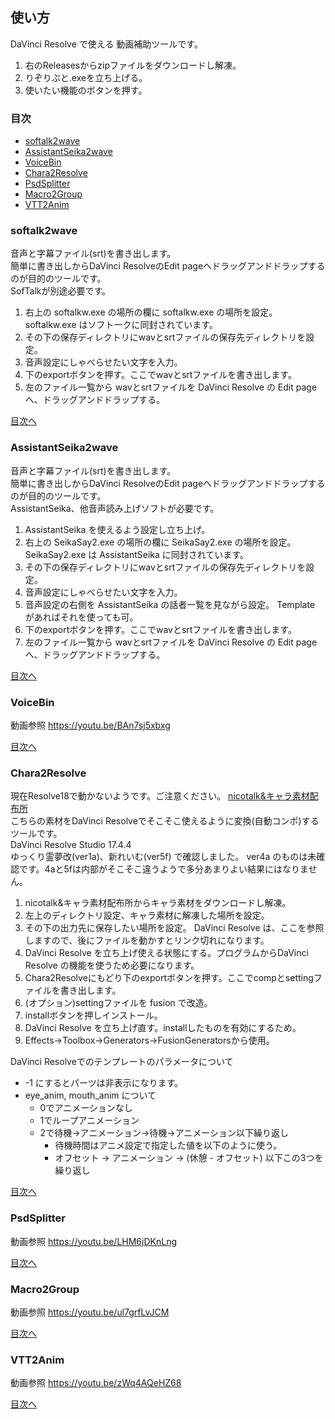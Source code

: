## 使い方
DaVinci Resolve で使える 動画補助ツールです。  
1. 右のReleasesからzipファイルをダウンロードし解凍。
2. りぞりぷと.exeを立ち上げる。
3. 使いたい機能のボタンを押す。
### 目次
* [softalk2wave](#softalk2wave)
* [AssistantSeika2wave](#AssistantSeika2wave)
* [VoiceBin](#VoiceBin)
* [Chara2Resolve](#Chara2Resolve)
* [PsdSplitter](#PsdSplitter)
* [Macro2Group](#Macro2Group)
* [VTT2Anim](#VTT2Anim)

### softalk2wave
音声と字幕ファイル(srt)を書き出します。  
簡単に書き出しからDaVinci ResolveのEdit pageへドラッグアンドドラップするのが目的のツールです。  
SofTalkが別途必要です。
1. 右上の softalkw.exe の場所の欄に softalkw.exe の場所を設定。 softalkw.exe はソフトークに同封されています。
2. その下の保存ディレクトリにwavとsrtファイルの保存先ディレクトリを設定。
3. 音声設定にしゃべらせたい文字を入力。
4. 下のexportボタンを押す。ここでwavとsrtファイルを書き出します。
5. 左のファイル一覧から wavとsrtファイルを DaVinci Resolve の Edit page へ、ドラッグアンドドラップする。

[目次へ](#目次)
### AssistantSeika2wave
音声と字幕ファイル(srt)を書き出します。  
簡単に書き出しからDaVinci ResolveのEdit pageへドラッグアンドドラップするのが目的のツールです。  
AssistantSeika、他音声読み上げソフトが必要です。
1. AssistantSeika を使えるよう設定し立ち上げ。
2. 右上の SeikaSay2.exe の場所の欄に SeikaSay2.exe の場所を設定。 SeikaSay2.exe は AssistantSeika に同封されています。
3. その下の保存ディレクトリにwavとsrtファイルの保存先ディレクトリを設定。
4. 音声設定にしゃべらせたい文字を入力。
5. 音声設定の右側を AssistantSeika の話者一覧を見ながら設定。 Template があればそれを使っても可。
6. 下のexportボタンを押す。ここでwavとsrtファイルを書き出します。
7. 左のファイル一覧から wavとsrtファイルを DaVinci Resolve の Edit page へ、ドラッグアンドドラップする。

[目次へ](#目次)
### VoiceBin
動画参照
https://youtu.be/BAn7sj5xbxg

[目次へ](#目次)
### Chara2Resolve
現在Resolve18で動かないようです。ご注意ください。
[nicotalk&キャラ素材配布所](http://www.nicotalk.com/charasozai.html)  
こちらの素材をDaVinci Resolveでそこそこ使えるように変換(自動コンポ)するツールです。  
DaVinci Resolve Studio 17.4.4  
ゆっくり霊夢改(ver1a)、新れいむ(ver5f) で確認しました。
ver4a のものは未確認です。4aと5fは内部がそこそこ違うようで多分あまりよい結果にはなりません。
1. nicotalk&キャラ素材配布所からキャラ素材をダウンロードし解凍。
2. 左上のディレクトリ設定、キャラ素材に解凍した場所を設定。
3. その下の出力先に保存したい場所を設定。 DaVinci Resolve は、ここを参照しますので、後にファイルを動かすとリンク切れになります。
4. DaVinci Resolve を立ち上げ使える状態にする。プログラムからDaVinci Resolve の機能を使うため必要になります。
5. Chara2Resolveにもどり下のexportボタンを押す。ここでcompとsettingファイルを書き出します。
6. (オプション)settingファイルを fusion で改造。
7. installボタンを押しインストール。
8. DaVinci Resolve を立ち上げ直す。installしたものを有効にするため。
9. Effects->Toolbox->Generators->FusionGeneratorsから使用。

DaVinci Resolveでのテンプレートのパラメータについて
- -1 にするとパーツは非表示になります。
- eye_anim, mouth_anim について
  - 0でアニメーションなし
  - 1でループアニメーション
  - 2で待機->アニメーション->待機->アニメーション以下繰り返し
    - 待機時間はアニメ設定で指定した値を以下のように使う。
    - オフセット -> アニメーション -> (休憩 - オフセット) 以下この3つを繰り返し

[目次へ](#目次)
### PsdSplitter
動画参照
https://youtu.be/LHM6jDKnLng

[目次へ](#目次)
### Macro2Group
動画参照
https://youtu.be/ul7grfLvJCM

[目次へ](#目次)
### VTT2Anim
動画参照
https://youtu.be/zWq4AQeHZ68

[目次へ](#目次)
